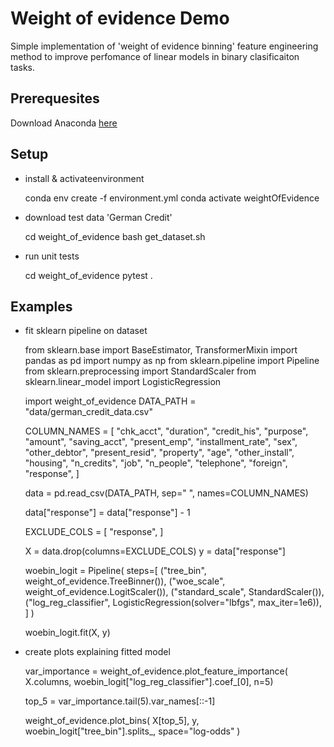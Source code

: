 # Weight of evidence Demo

Simple implementation of 'weight of evidence binning' feature engineering method to improve perfomance of linear models in binary clasificaiton tasks.

## Prerequesites

Download Anaconda [here](https://docs.anaconda.com/anaconda/install/)

## Setup

- install & activateenvironment

    conda env create -f environment.yml
    conda activate weightOfEvidence

- download test data 'German Credit'

    cd weight_of_evidence
    bash get_dataset.sh

- run unit tests

    cd weight_of_evidence
    pytest .

## Examples

- fit sklearn pipeline on dataset

    from sklearn.base import BaseEstimator, TransformerMixin
    import pandas as pd
    import numpy as np
    from sklearn.pipeline import Pipeline
    from sklearn.preprocessing import StandardScaler
    from sklearn.linear_model import LogisticRegression

    import weight_of_evidence
    DATA_PATH = "data/german_credit_data.csv"

    COLUMN_NAMES = [
        "chk_acct",
        "duration",
        "credit_his",
        "purpose",
        "amount",
        "saving_acct",
        "present_emp",
        "installment_rate",
        "sex",
        "other_debtor",
        "present_resid",
        "property",
        "age",
        "other_install",
        "housing",
        "n_credits",
        "job",
        "n_people",
        "telephone",
        "foreign",
        "response",
    ]

    data = pd.read_csv(DATA_PATH, sep=" ", names=COLUMN_NAMES)

    data["response"] = data["response"] - 1

    EXCLUDE_COLS = [
        "response",
    ]

    X = data.drop(columns=EXCLUDE_COLS)
    y = data["response"]

    woebin_logit = Pipeline(
        steps=[
            ("tree_bin", weight_of_evidence.TreeBinner()),
            ("woe_scale", weight_of_evidence.LogitScaler()),
            ("standard_scale", StandardScaler()),
            ("log_reg_classifier", LogisticRegression(solver="lbfgs", max_iter=1e6)),
        ]
    )

    woebin_logit.fit(X, y)

- create plots explaining fitted model

    var_importance = weight_of_evidence.plot_feature_importance(
        X.columns, woebin_logit["log_reg_classifier"].coef_[0], n=5)

 
    top_5 = var_importance.tail(5).var_names[::-1]

    weight_of_evidence.plot_bins(
        X[top_5], y, woebin_logit["tree_bin"].splits_, space="log-odds"
    )